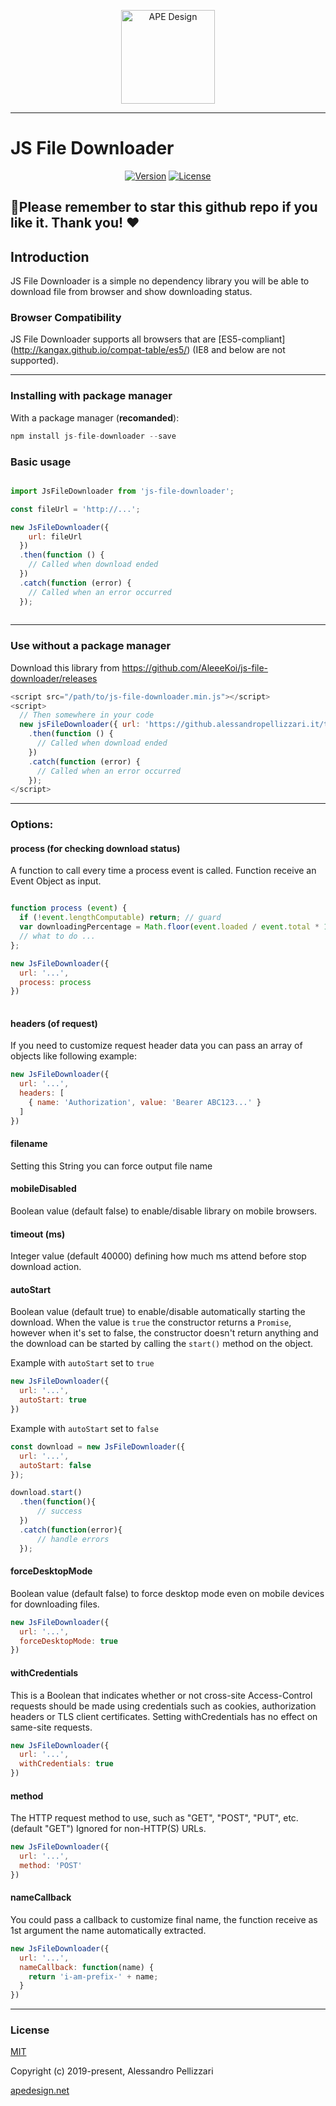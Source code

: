 <p align="center">
  <a href="https://apedesign.net/" target="_blank" rel="noopener noreferrer">
    <img height="150" src="https://apedesign.net/img/ape-icons/ape-logo-512.png" alt="APE Design" />
  </a>
</p>

---

# JS File Downloader

<p align="center">
  <a href="https://www.npmjs.com/package/js-file-downloader"><img src="https://img.shields.io/npm/v/js-file-downloader.svg" alt="Version"></a>
  <a href="https://www.npmjs.com/package/js-file-downloader"><img src="https://img.shields.io/npm/l/js-file-downloader.svg" alt="License"></a>
</p>

## **🌟Please remember to star this github repo if you like it. Thank you! ❤️**

## Introduction

JS File Downloader is a simple no dependency library you will be able to download file from browser and show downloading status.

### Browser Compatibility

JS File Downloader supports all browsers that are [ES5-compliant] (http://kangax.github.io/compat-table/es5/) (IE8 and below are not supported).

---

### Installing with package manager

With a package manager (**recomanded**): 
```js
npm install js-file-downloader --save 
```

### Basic usage

```js

import JsFileDownloader from 'js-file-downloader';

const fileUrl = 'http://...';

new JsFileDownloader({ 
    url: fileUrl
  })
  .then(function () {
    // Called when download ended
  })
  .catch(function (error) {
    // Called when an error occurred
  });
  
```

---

### Use without a package manager
Download this library from https://github.com/AleeeKoi/js-file-downloader/releases
```js
<script src="/path/to/js-file-downloader.min.js"></script>
<script>
  // Then somewhere in your code
  new jsFileDownloader({ url: 'https://github.alessandropellizzari.it/test/apedesign-bg.png' })
    .then(function () {
      // Called when download ended
    })
    .catch(function (error) {
      // Called when an error occurred
    });
</script>
```

---


### Options:

#### process (for checking download status)
A function to call every time a process event is called. Function receive an Event Object as input.

```js

function process (event) {
  if (!event.lengthComputable) return; // guard
  var downloadingPercentage = Math.floor(event.loaded / event.total * 100);
  // what to do ...
};

new JsFileDownloader({ 
  url: '...',
  process: process
})
  
```

#### headers (of request)
If you need to customize request header data you can pass an array of objects like following example:

```js
new JsFileDownloader({ 
  url: '...',
  headers: [
    { name: 'Authorization', value: 'Bearer ABC123...' }
  ]
})
```

#### filename
Setting this String you can force output file name

#### mobileDisabled
Boolean value (default false) to enable/disable library on mobile browsers.

#### timeout (ms)
Integer value (default 40000) defining how much ms attend before stop download action.

#### autoStart
Boolean value (default true) to enable/disable automatically starting the download. When the value is `true` the constructor returns a `Promise`, however when it's set to false, the constructor doesn't return anything and the download can be started by calling the `start()` method on the object.

Example with `autoStart` set to `true`
```js
new JsFileDownloader({ 
  url: '...',
  autoStart: true
})
```

Example with `autoStart` set to `false`
```js
const download = new JsFileDownloader({ 
  url: '...',
  autoStart: false
});

download.start()
  .then(function(){
      // success 
  })
  .catch(function(error){
      // handle errors
  });
```

#### forceDesktopMode
Boolean value (default false) to force desktop mode even on mobile devices for downloading files.
```js
new JsFileDownloader({ 
  url: '...',
  forceDesktopMode: true
})
```

#### withCredentials
This is a Boolean that indicates whether or not cross-site Access-Control requests should be made using credentials such as cookies, authorization headers or TLS client certificates. Setting withCredentials has no effect on same-site requests.
```js
new JsFileDownloader({ 
  url: '...',
  withCredentials: true
})
```

#### method
The HTTP request method to use, such as "GET", "POST", "PUT", etc. (default "GET")
Ignored for non-HTTP(S) URLs.

```js
new JsFileDownloader({ 
  url: '...',
  method: 'POST'
})
```

#### nameCallback
You could pass a callback to customize final name, the function receive as 1st argument the name automatically extracted.

```js
new JsFileDownloader({ 
  url: '...',
  nameCallback: function(name) {
    return 'i-am-prefix-' + name;
  }
})
```

--- 

### License

[MIT](http://opensource.org/licenses/MIT)

Copyright (c) 2019-present, Alessandro Pellizzari

[apedesign.net](https://apedesign.net/)
